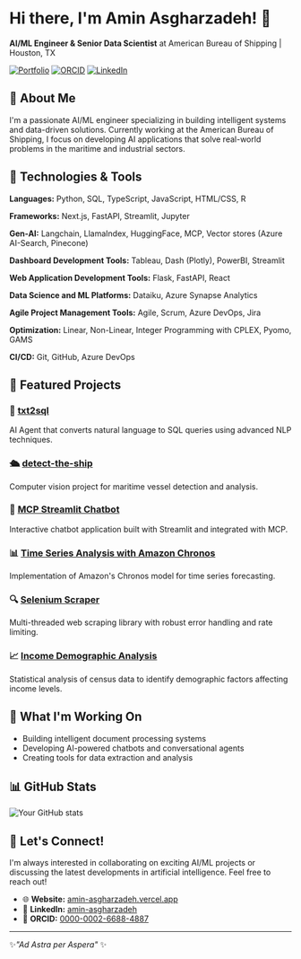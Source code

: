 # Hi there, I'm Amin Asgharzadeh! 👋

**AI/ML Engineer & Senior Data Scientist** at American Bureau of Shipping | Houston, TX

[![Portfolio](https://img.shields.io/badge/Portfolio-Visit-blue)](https://amin-asgharzadeh.vercel.app/)
[![ORCID](https://img.shields.io/badge/ORCID-0000--0002--6688--4887-green)](https://orcid.org/0000-0002-6688-4887)
[![LinkedIn](https://img.shields.io/badge/LinkedIn-Connect-blue)](https://www.linkedin.com/in/amin-asgharzadeh/)

## 🚀 About Me

I'm a passionate AI/ML engineer specializing in building intelligent systems and data-driven solutions. Currently working at the American Bureau of Shipping, I focus on developing AI applications that solve real-world problems in the maritime and industrial sectors.

## 🔧 Technologies & Tools

**Languages:** Python, SQL, TypeScript, JavaScript, HTML/CSS, R

**Frameworks:** Next.js, FastAPI, Streamlit, Jupyter

**Gen-AI:** Langchain, LlamaIndex, HuggingFace, MCP, Vector stores (Azure AI-Search, Pinecone)

**Dashboard Development Tools:** Tableau, Dash (Plotly), PowerBI, Streamlit

**Web Application Development Tools:** Flask, FastAPI, React

**Data Science and ML Platforms:** Dataiku, Azure Synapse Analytics

**Agile Project Management Tools:** Agile, Scrum, Azure DevOps, Jira

**Optimization:** Linear, Non-Linear, Integer Programming with CPLEX, Pyomo, GAMS

**CI/CD:** Git, GitHub, Azure DevOps


## 🎯 Featured Projects

### 🤖 [txt2sql](https://github.com/Asgharzade/txt2sql)
AI Agent that converts natural language to SQL queries using advanced NLP techniques.

### 🛳️ [detect-the-ship](https://github.com/Asgharzade/detect-the-ship)
Computer vision project for maritime vessel detection and analysis.

### 💬 [MCP Streamlit Chatbot](https://github.com/Asgharzade/mcp-streamlit)
Interactive chatbot application built with Streamlit and integrated with MCP.

### 📊 [Time Series Analysis with Amazon Chronos](https://github.com/Asgharzade/amz-chronos)
Implementation of Amazon's Chronos model for time series forecasting.

### 🔍 [Selenium Scraper](https://github.com/Asgharzade/Selenium-Scraper)
Multi-threaded web scraping library with robust error handling and rate limiting.

### 📈 [Income Demographic Analysis](https://github.com/Asgharzade/income-demographic-analysis)
Statistical analysis of census data to identify demographic factors affecting income levels.

## 🌟 What I'm Working On

- Building intelligent document processing systems
- Developing AI-powered chatbots and conversational agents
- Creating tools for data extraction and analysis

## 📊 GitHub Stats

![Your GitHub stats](https://github-readme-stats.vercel.app/api?username=Asgharzade&show_icons=true&theme=radical)

## 🤝 Let's Connect!

I'm always interested in collaborating on exciting AI/ML projects or discussing the latest developments in artificial intelligence. Feel free to reach out!

- 🌐 **Website:** [amin-asgharzadeh.vercel.app](https://amin-asgharzadeh.vercel.app/)
- 💼 **LinkedIn:** [amin-asgharzadeh](https://www.linkedin.com/in/amin-asgharzadeh/)
- 🔬 **ORCID:** [0000-0002-6688-4887](https://orcid.org/0000-0002-6688-4887)

---

✨*"Ad Astra per Aspera"* ✨
